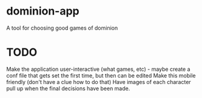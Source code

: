 # dominion-app
A tool for choosing good games of dominion


# TODO
Make the application user-interactive (what games, etc) - maybe create a conf file that gets set the first time, but then can be edited
Make this mobile friendly (don't have a clue how to do that)
Have images of each character pull up when the final decisions have been made.
